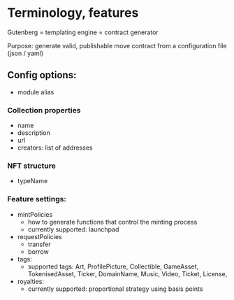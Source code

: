 # Terminology, features

Gutenberg = templating engine = contract generator

Purpose: generate valid, publishable move contract from a configuration file (json / yaml)

## Config options:

- module alias

### Collection properties
- name
- description
- url
- creators: list of addresses

### NFT structure
- typeName

### Feature settings:
- mintPolicies
	- how to generate functions that control the minting process
	- currently supported: launchpad
- requestPolicies
	- transfer
	- borrow
- tags:
	- supported tags: Art, ProfilePicture, Collectible, GameAsset, TokenisedAsset, Ticker, DomainName, Music, Video, Ticket, License,
- royalties:
	- currently supported: proportional strategy using basis points